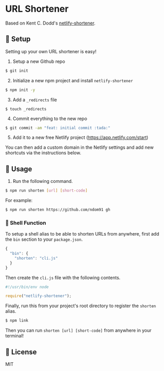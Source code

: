 # URL Shortener

Based on Kent C. Dodd's [netlify-shortener](https://github.com/kentcdodds/netlify-shortener).

## 👷 Setup

Setting up your own URL shortener is easy!

1. Setup a new Github repo

```bash
$ git init
```

2. Initialize a new npm project and install `netlify-shortener`

```bash
$ npm init -y
```

3. Add a `_redirects` file

```
$ touch _redirects
```

4. Commit everything to the new repo

```bash
$ git commit -am "feat: initial commit :tada:"
```

5. Add it to a new free Netlify project (https://app.netlify.com/start)

You can then add a custom domain in the Netlify settings and add new shortcuts via the instructions below.

## 🚀 Usage

1. Run the following command.

```bash
$ npm run shorten [url] [short-code]
```

For example:

```bash
$ npm run shorten https://github.com/ndom91 gh
```

### 🐚 Shell Function

To setup a shell alias to be able to shorten URLs from anywhere, first add the `bin` section to your `package.json`.

```js
{
  "bin": {
    "shorten": "cli.js"
  }
}
```

Then create the `cli.js` file with the following contents.

```js
#!/usr/bin/env node

require("netlify-shortener");
```

Finally, run this from your project's root directory to register the `shorten` alias.

```bash
$ npm link
```

Then you can run `shorten [url] [short-code]` from anywhere in your terminal!

## 📝 License

MIT
